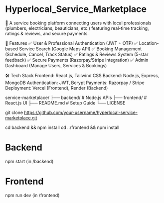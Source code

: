 # Hyperlocal_Service_Marketplace
🚀 A service booking platform connecting users with local professionals (plumbers, electricians, beauticians, etc.) featuring real-time tracking, ratings &amp; reviews, and secure payments.

📌 Features
✅ User & Professional Authentication (JWT + OTP)
✅ Location-based Service Search (Google Maps API)
✅ Booking Management (Schedule, Cancel, Track Status)
✅ Ratings & Reviews System (5-star feedback)
✅ Secure Payments (Razorpay/Stripe Integration)
✅ Admin Dashboard (Manage Users, Services & Bookings)

🛠 Tech Stack
Frontend: React.js, Tailwind CSS
Backend: Node.js, Express, MongoDB
Authentication: JWT, Bcrypt
Payments: Razorpay / Stripe
Deployment: Vercel (Frontend), Render (Backend)

service-marketplace/
├── backend/            # Node.js APIs
├── frontend/           # React.js UI
├── README.md           # Setup Guide
└── LICENSE

git clone https://github.com/your-username/hyperlocal-service-marketplace.git

cd backend && npm install
cd ../frontend && npm install

# Backend
npm start (in /backend)

# Frontend
npm run dev (in /frontend)
